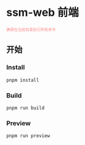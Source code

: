 # ssm-web 前端

<font size=1 color=#F88>确保在当前目录执行所有命令</font>

## 开始

### Install

```shell
pnpm install
```

### Build

```shell
pnpm run build
```

### Preview

```shell
pnpm run preview
```